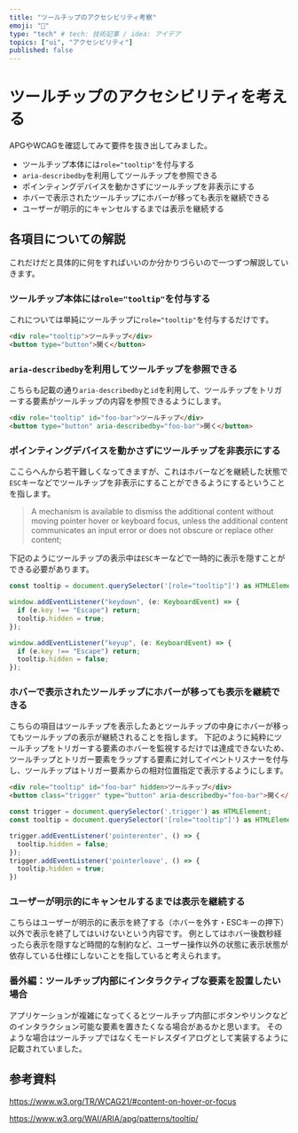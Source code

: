 ```yaml
---
title: "ツールチップのアクセシビリティ考察"
emoji: "🧰"
type: "tech" # tech: 技術記事 / idea: アイデア
topics: ["ui", "アクセシビリティ"]
published: false
---
```


# ツールチップのアクセシビリティを考える

APGやWCAGを確認してみて要件を抜き出してみました。

- ツールチップ本体には`role="tooltip"`を付与する
- `aria-describedby`を利用してツールチップを参照できる
- ポインティングデバイスを動かさずにツールチップを非表示にする
- ホバーで表示されたツールチップにホバーが移っても表示を継続できる
- ユーザーが明示的にキャンセルするまでは表示を継続する

## 各項目についての解説

これだけだと具体的に何をすればいいのか分かりづらいので一つずつ解説していきます。

### ツールチップ本体には`role="tooltip"`を付与する

これについては単純にツールチップに`role="tooltip"`を付与するだけです。

```html
<div role="tooltip">ツールチップ</div>
<button type="button">開く</button>
```

### `aria-describedby`を利用してツールチップを参照できる

こちらも記載の通り`aria-describedby`と`id`を利用して、ツールチップをトリガーする要素がツールチップの内容を参照できるようにします。

```html
<div role="tooltip" id="foo-bar">ツールチップ</div>
<button type="button" aria-describedby="foo-bar">開く</button>
```

### ポインティングデバイスを動かさずにツールチップを非表示にする

ここらへんから若干難しくなってきますが、これはホバーなどを継続した状態で`ESC`キーなどでツールチップを非表示にすることができるようにするということを指します。

> A mechanism is available to dismiss the additional content without moving pointer hover or keyboard focus, unless the additional content communicates an input error or does not obscure or replace other content;

下記のようにツールチップの表示中は`ESC`キーなどで一時的に表示を隠すことができる必要があります。

```ts
const tooltip = document.querySelector('[role="tooltip"]') as HTMLElement;

window.addEventListener("keydown", (e: KeyboardEvent) => {
  if (e.key !== "Escape") return;
  tooltip.hidden = true;
});

window.addEventListener("keyup", (e: KeyboardEvent) => {
  if (e.key !== "Escape") return;
  tooltip.hidden = false;
});
```

### ホバーで表示されたツールチップにホバーが移っても表示を継続できる

こちらの項目はツールチップを表示したあとツールチップの中身にホバーが移ってもツールチップの表示が継続されることを指します。
下記のように純粋にツールチップをトリガーする要素のホバーを監視するだけでは達成できないため、ツールチップとトリガー要素をラップする要素に対してイベントリスナーを付与し、ツールチップはトリガー要素からの相対位置指定で表示するようにします。

```html
<div role="tooltip" id="foo-bar" hidden>ツールチップ</div>
<button class="trigger" type="button" aria-describedby="foo-bar">開く</button>
```

```ts
const trigger = document.querySelector('.trigger') as HTMLElement;
const tooltip = document.querySelector('[role="tooltip"]') as HTMLElement;

trigger.addEventListener('pointerenter', () => {
  tooltip.hidden = false;
});
trigger.addEventListener('pointerleave', () => {
  tooltip.hidden = true;
})
```

### ユーザーが明示的にキャンセルするまでは表示を継続する

こちらはユーザーが明示的に表示を終了する（ホバーを外す・ESCキーの押下）以外で表示を終了してはいけないという内容です。
例としてはホバー後数秒経ったら表示を隠すなど時間的な制約など、ユーザー操作以外の状態に表示状態が依存している仕様にしないことを指していると考えられます。

### 番外編：ツールチップ内部にインタラクティブな要素を設置したい場合

アプリケーションが複雑になってくるとツールチップ内部にボタンやリンクなどのインタラクション可能な要素を置きたくなる場合があるかと思います。
そのような場合はツールチップではなくモードレスダイアログとして実装するように記載されていました。

## 参考資料

https://www.w3.org/TR/WCAG21/#content-on-hover-or-focus

https://www.w3.org/WAI/ARIA/apg/patterns/tooltip/
